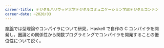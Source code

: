 ```yaml
---
career-title: デジタルハリウッド大学デジタルコミュニケーション学部デジタルコンテンツ学科卒業
career-date: ~2020/03
---
```


[卒論](https://drive.google.com/file/d/1n_1Ufhujgff71lyc9ViEyI7EsS_vDotn/view?usp=sharing)では型理論やコンパイラについて研究，Haskell で自作の C コンパイラを開発し，圏論との関係性から関数プログラミングでコンパイラを開発することの優位性について説く。
